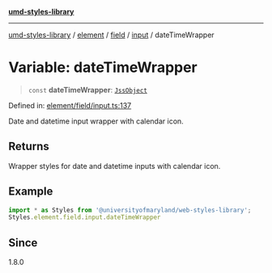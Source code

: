 [**umd-styles-library**](../../../../../../README.md)

***

[umd-styles-library](../../../../../../modules.md) / [element](../../../../../README.md) / [field](../../../README.md) / [input](../README.md) / dateTimeWrapper

# Variable: dateTimeWrapper

> `const` **dateTimeWrapper**: [`JssObject`](../../../../../../utilities/namespaces/transform/type-aliases/JssObject.md)

Defined in: [element/field/input.ts:137](https://github.com/UMD-Digital/design-system/blob/8c958a0419ab79ba8bcba0aabd12f79a69ac5834/packages/styles/source/element/field/input.ts#L137)

Date and datetime input wrapper with calendar icon.

## Returns

Wrapper styles for date and datetime inputs with calendar icon.

## Example

```typescript
import * as Styles from '@universityofmaryland/web-styles-library';
Styles.element.field.input.dateTimeWrapper
```

## Since

1.8.0
